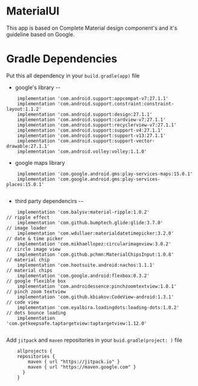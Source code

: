 # MaterialUI
This app is based on Complete Material design component's and it's guideline based on Google.

# Gradle Dependencies
Put this all dependency in your ```build.gradle(app)``` file

* google's library --
```
    implementation 'com.android.support:appcompat-v7:27.1.1'
    implementation 'com.android.support.constraint:constraint-layout:1.1.2'
    implementation 'com.android.support:design:27.1.1'
    implementation 'com.android.support:cardview-v7:27.1.1'
    implementation 'com.android.support:recyclerview-v7:27.1.1'
    implementation 'com.android.support:support-v4:27.1.1'
    implementation 'com.android.support:support-v13:27.1.1'
    implementation 'com.android.support:support-vector-drawable:27.1.1'
    implementation 'com.android.volley:volley:1.1.0'
```
    
* google maps library
```
    implementation 'com.google.android.gms:play-services-maps:15.0.1'
    implementation 'com.google.android.gms:play-services-places:15.0.1'
 
```

* third party dependencirs --
```
    implementation 'com.balysv:material-ripple:1.0.2'                  // ripple effect
    implementation 'com.github.bumptech.glide:glide:3.7.0'             // image loader
    implementation 'com.wdullaer:materialdatetimepicker:3.2.0'         // date & time picker
    implementation 'com.mikhaellopez:circularimageview:3.0.2'          // circle image view
    implementation 'com.github.pchmn:MaterialChipsInput:1.0.8'         // material chip
    implementation 'com.hootsuite.android:nachos:1.1.1'                // material chips
    implementation 'com.google.android:flexbox:0.3.2'                  // google flexible box
    implementation 'com.androidessence:pinchzoomtextview:1.0.1'        // pinch zoom textview
    implementation 'com.github.kbiakov:CodeView-android:1.3.1'         // code view
    implementation 'com.eyalbira.loadingdots:loading-dots:1.0.2'       // dots bounce loading
    implementation 'com.getkeepsafe.taptargetview:taptargetview:1.12.0'
    
```

Add ```jitpack``` and ```maven``` repositories in your ```buid.gradle(project: )``` file
    
```
    allprojects {
    repositories {
        maven { url "https://jitpack.io" }
        maven { url "https://maven.google.com" }
      }
    }
```
